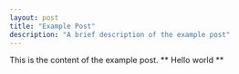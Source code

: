 ```yaml
---
layout: post
title: "Example Post"
description: "A brief description of the example post"
---
```


This is the content of the example post.
 ** Hello world **